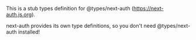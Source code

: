 This is a stub types definition for @types/next-auth (https://next-auth.js.org).

next-auth provides its own type definitions, so you don't need @types/next-auth installed!